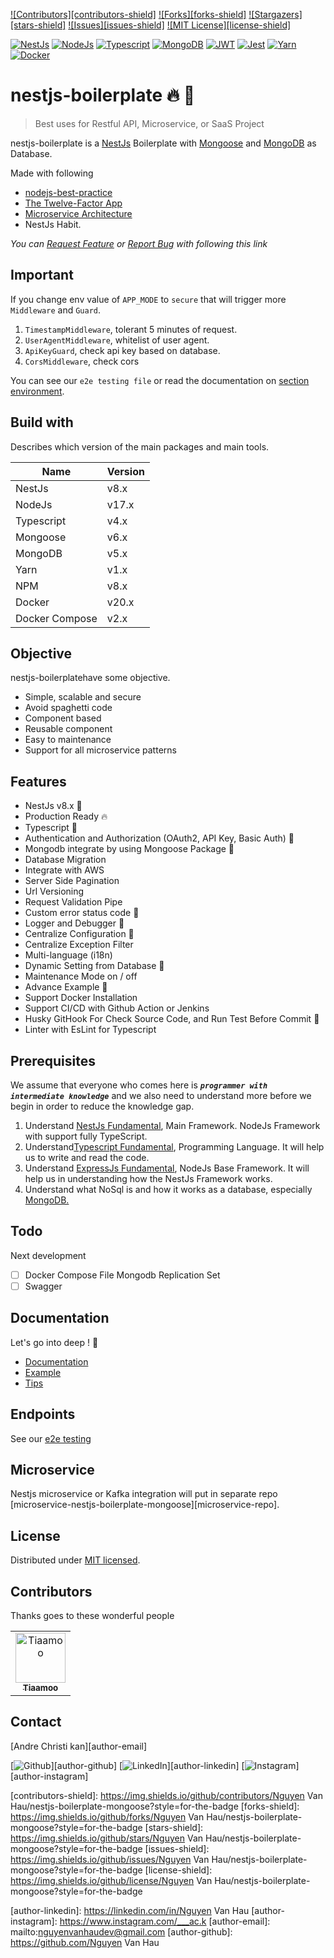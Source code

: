 [![Contributors][contributors-shield]][contributors]
[![Forks][forks-shield]][forks]
[![Stargazers][stars-shield]][stars]
[![Issues][issues-shield]][issues]
[![MIT License][license-shield]][license]

[![NestJs][nestjs-shield]][ref-nestjs]
[![NodeJs][nodejs-shield]][ref-nodejs]
[![Typescript][typescript-shield]][ref-typescript]
[![MongoDB][mongodb-shield]][ref-mongodb]
[![JWT][jwt-shield]][ref-jwt]
[![Jest][jest-shield]][ref-jest]
[![Yarn][yarn-shield]][ref-yarn]
[![Docker][docker-shield]][ref-docker]

# nestjs-boilerplate  🔥 🚀

> Best uses for Restful API, Microservice, or SaaS Project

nestjs-boilerplate is a [NestJs](http://nestjs.com) Boilerplate with [Mongoose](https://mongoosejs.com) and [MongoDB](https://docs.mongodb.com) as Database.

Made with following
- [nodejs-best-practice](https://github.com/goldbergyoni/nodebestpractices) 
- [The Twelve-Factor App](https://12factor.net)
- [Microservice Architecture](https://microservices.io)
- NestJs Habit.

*You can [Request Feature][issues] or [Report Bug][issues] with following this link*

## Important

If you change env value of `APP_MODE` to `secure` that will trigger more `Middleware` and `Guard`.

1. `TimestampMiddleware`, tolerant 5 minutes of request.
2. `UserAgentMiddleware`, whitelist of user agent.
3. `ApiKeyGuard`, check api key based on database.
4. `CorsMiddleware`, check cors

You can see our `e2e testing file` or read the documentation on [section environment][doc-env].

## Build with

Describes which version of the main packages and main tools.

| Name       | Version  |
| ---------- | -------- |
| NestJs     | v8.x     |
| NodeJs     | v17.x    |
| Typescript | v4.x     |
| Mongoose   | v6.x     |
| MongoDB    | v5.x     |
| Yarn       | v1.x     |
| NPM        | v8.x     |
| Docker     | v20.x    |
| Docker Compose | v2.x |

## Objective

nestjs-boilerplatehave some objective.

- Simple, scalable and secure
- Avoid spaghetti code
- Component based
- Reusable component
- Easy to maintenance
- Support for all microservice patterns

## Features

- NestJs v8.x 🥳
- Production Ready 🔥
- Typescript 🚀
- Authentication and Authorization (OAuth2, API Key, Basic Auth) 💪
- Mongodb integrate by using Mongoose Package 🎉
- Database Migration
- Integrate with AWS
- Server Side Pagination
- Url Versioning
- Request Validation Pipe
- Custom error status code 🤫
- Logger and Debugger 📝
- Centralize Configuration 🤖
- Centralize Exception Filter
- Multi-language (i18n)
- Dynamic Setting from Database 🗿
- Maintenance Mode on / off
- Advance Example 🥶
- Support Docker Installation
- Support CI/CD with Github Action or Jenkins
- Husky GitHook For Check Source Code, and Run Test Before Commit 🐶
- Linter with EsLint for Typescript

## Prerequisites

We assume that everyone who comes here is _**`programmer with intermediate knowledge`**_ and we also need to understand more before we begin in order to reduce the knowledge gap.

1. Understand [NestJs Fundamental](http://nestjs.com), Main Framework. NodeJs Framework with support fully TypeScript.
2. Understand[Typescript Fundamental](https://www.typescriptlang.org), Programming Language. It will help us to write and read the code.
3. Understand [ExpressJs Fundamental](https://nodejs.org), NodeJs Base Framework. It will help us in understanding how the NestJs Framework works.
4. Understand what NoSql is and how it works as a database, especially [MongoDB.](https://docs.mongodb.com)

## Todo

Next development

- [ ] Docker Compose File Mongodb Replication Set
- [ ] Swagger

## Documentation

Let's go into deep ! 🚀

- [Documentation][docs]
- [Example][docs-example]
- [Tips][docs-tips]

## Endpoints

See our [e2e testing][e2e]

## Microservice

Nestjs microservice or Kafka integration will put in separate repo [microservice-nestjs-boilerplate-mongoose][microservice-repo].

## License

Distributed under [MIT licensed][license].

## Contributors

Thanks goes to these wonderful people
<table><tr><td align="center"><a href="https://github.com/tiaamoo"><img src="https://avatars.githubusercontent.com/u/97380402?v=4" width="80px;" alt="Tiaamoo"/><br /><sub><b>Tiaamoo</b></sub></a><br /></td></tr></table>

## Contact

[Andre Christi kan][author-email]

[![Github][github-shield]][author-github]
[![LinkedIn][linkedin-shield]][author-linkedin]
[![Instagram][instagram-shield]][author-instagram]

<!-- BADGE LINKS -->
[contributors-shield]: https://img.shields.io/github/contributors/Nguyen Van Hau/nestjs-boilerplate-mongoose?style=for-the-badge
[forks-shield]: https://img.shields.io/github/forks/Nguyen Van Hau/nestjs-boilerplate-mongoose?style=for-the-badge
[stars-shield]: https://img.shields.io/github/stars/Nguyen Van Hau/nestjs-boilerplate-mongoose?style=for-the-badge
[issues-shield]: https://img.shields.io/github/issues/Nguyen Van Hau/nestjs-boilerplate-mongoose?style=for-the-badge
[license-shield]: https://img.shields.io/github/license/Nguyen Van Hau/nestjs-boilerplate-mongoose?style=for-the-badge

[nestjs-shield]: https://img.shields.io/badge/nestjs-%23E0234E.svg?style=for-the-badge&logo=nestjs&logoColor=white
[nodejs-shield]: https://img.shields.io/badge/Node.js-339933?style=for-the-badge&logo=nodedotjs&logoColor=white
[typescript-shield]: https://img.shields.io/badge/TypeScript-007ACC?style=for-the-badge&logo=typescript&logoColor=white
[mongodb-shield]: https://img.shields.io/badge/MongoDB-white?style=for-the-badge&logo=mongodb&logoColor=4EA94B
[jwt-shield]: https://img.shields.io/badge/JWT-000000?style=for-the-badge&logo=JSON%20web%20tokens&logoColor=white
[jest-shield]: https://img.shields.io/badge/-jest-%23C21325?style=for-the-badge&logo=jest&logoColor=white
[yarn-shield]: https://img.shields.io/badge/yarn-%232C8EBB.svg?style=for-the-badge&logo=yarn&logoColor=white
[docker-shield]: https://img.shields.io/badge/docker-%230db7ed.svg?style=for-the-badge&logo=docker&logoColor=white

[github-shield]: https://img.shields.io/badge/GitHub-100000?style=for-the-badge&logo=github&logoColor=white
[linkedin-shield]: https://img.shields.io/badge/LinkedIn-0077B5?style=for-the-badge&logo=linkedin&logoColor=white
[instagram-shield]: https://img.shields.io/badge/Instagram-E4405F?style=for-the-badge&logo=instagram&logoColor=white

<!-- CONTACTS -->
[author-linkedin]: https://linkedin.com/in/Nguyen Van Hau
[author-instagram]: https://www.instagram.com/___ac.k
[author-email]: mailto:nguyenvanhaudev@gmail.com
[author-github]: https://github.com/Nguyen Van Hau

<!-- Repo LINKS -->
[repo]: https://github.com/devhau/nestjs-boilerplate
[e2e]: /e2e
[issues]: https://github.com/devhau/nestjs-boilerplate/issues
[stars]: https://github.com/devhau/nestjs-boilerplate/stargazers
[forks]: https://github.com/devhau/nestjs-boilerplate/network/members
[contributors]: https://github.com/devhau/nestjs-boilerplate/graphs/contributors
[history]: https://github.com/devhau/nestjs-boilerplate/commits/main


<!-- license -->
[license]: LICENSE.md
[endpoints]: endpoints.json

<!-- Documents -->
[docs]: https://hau.xyz
[docs-features]: https://hau.xyz#/features/readme
[docs-example]: https://hau.xyz#/example
[docs-tips]: https://hau.xyz#/tips/readme
[doc-env]: https://hau.xyz#/features/readme

<!-- Reference -->
[ref-nestjs]: http://nestjs.com
[ref-mongoose]: https://mongoosejs.com/
[ref-mongodb]: https://docs.mongodb.com/
[ref-nodejs-best-practice]: https://github.com/goldbergyoni/nodebestpractices
[ref-nodejs]: https://nodejs.org/
[ref-typescript]: https://www.typescriptlang.org/
[ref-jwt]: https://jwt.io
[ref-jest]: https://jestjs.io/docs/getting-started
[ref-docker]: https://docs.docker.com
[ref-yarn]: https://yarnpkg.com
[ref-postman-import-export]: https://learning.postman.com/docs/getting-started/importing-and-exporting-data/
